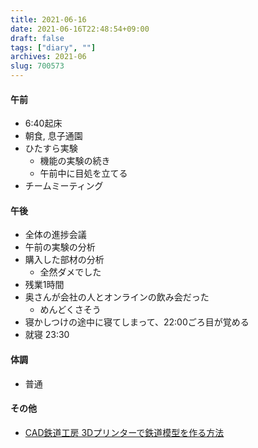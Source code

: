 ```yaml
---
title: 2021-06-16
date: 2021-06-16T22:48:54+09:00
draft: false
tags: ["diary", ""]
archives: 2021-06
slug: 700573
---
```

#### 午前
- 6:40起床
- 朝食, 息子通園
- ひたすら実験
  - 機能の実験の続き
  - 午前中に目処を立てる
- チームミーティング
#### 午後
- 全体の進捗会議
- 午前の実験の分析
- 購入した部材の分析
  - 全然ダメでした
- 残業1時間
- 奥さんが会社の人とオンラインの飲み会だった
  - めんどくさそう
- 寝かしつけの途中に寝てしまって、22:00ごろ目が覚める
- 就寝 23:30
#### 体調
- 普通
#### その他
- [CAD鉄道工房 3Dプリンターで鉄道模型を作る方法](http://vvvf21851.jp/html/cad.html)